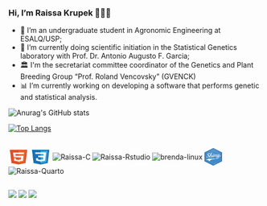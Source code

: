 ### Hi, I’m Raissa Krupek 👩🏻‍💻

- 🌱 I’m an undergraduate student in Agronomic Engineering at ESALQ/USP;
- 🧬 I’m currently doing scientific initiation in the Statistical Genetics laboratory with Prof. Dr. Antonio Augusto F. Garcia;
- 🏛 I'm the secretariat committee coordinator of the Genetics and Plant Breeding Group “Prof. Roland Vencovsky” (GVENCK)
- 📊 I’m currently working on developing a software that performs genetic and statistical analysis.

<!---
RaissaKrupek/RaissaKrupek is a ✨ special ✨ repository because its `README.md` (this file) appears on your GitHub profile.
You can click the Preview link to take a look at your changes.
--->

![Anurag's GitHub stats](https://github-readme-stats.vercel.app/api?username=RaissaKrupek&show_icons=true&theme=radical)

[![Top Langs](https://github-readme-stats.vercel.app/api/top-langs/?username=RaissaKrupek&hide_progress=true&theme=radical)](https://github.com/RaissaKrupek/github-readme-stats)

<div style="display: inline_block"><br>
  <img align="center" alt="Raissa-HTML" height="30" width="40" src="https://raw.githubusercontent.com/devicons/devicon/master/icons/html5/html5-original.svg">
  <img align="center" alt="Raissa-CSS" height="30" width="40" src="https://raw.githubusercontent.com/devicons/devicon/master/icons/css3/css3-original.svg">
  <img align="center" alt="Raissa-C" height="30" width="40" src="https://cdn.jsdelivr.net/gh/devicons/devicon/icons/c/c-original.svg">
  <img align="center" alt="Raissa-Rstudio" height="30" width="40" 
src="https://cdn.jsdelivr.net/gh/devicons/devicon/icons/rstudio/rstudio-original.svg">
   <img align="center" alt="brenda-linux" height="30" width="40" src="https://cdn.jsdelivr.net/gh/devicons/devicon/icons/canva/canva-original.svg">
  <img align="center" alt="Raissa-Shiny" height="35" width="35" src="https://raw.githubusercontent.com/rstudio/shiny/main/man/figures/logo.png">
  <img align="center" alt="Raissa-Quarto" height="30" width="100" src="https://quarto.org/quarto.png">
   

   
</div>

 ##
 
<div> 
  <a href="https://instagram.com/raissa_krupek/" target="_blank"><img src="https://img.shields.io/badge/-Instagram-%23E4405F?style=for-the-badge&logo=instagram&logoColor=white" target="_blank"></a>
  <a href = "mailto:raissa.krupek@usp.br"><img src="https://img.shields.io/badge/-Gmail-%23333?style=for-the-badge&logo=gmail&logoColor=white" target="_blank"></a>
  <a href="https://www.linkedin.com/in/raissakrupek" target="_blank"><img src="https://img.shields.io/badge/-LinkedIn-%230077B5?style=for-the-badge&logo=linkedin&logoColor=white" target="_blank"></a> 
  
</div>

